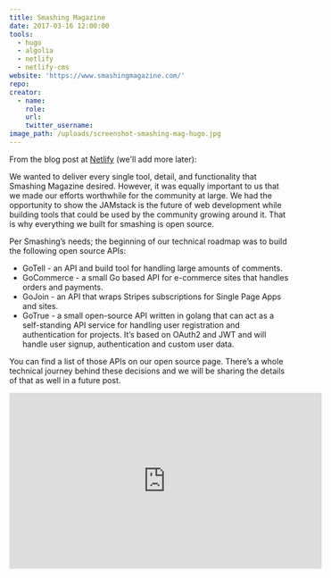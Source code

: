 ```yaml
---
title: Smashing Magazine
date: 2017-03-16 12:00:00
tools:
  - hugo
  - algolia
  - netlify
  - netlify-cms
website: 'https://www.smashingmagazine.com/'
repo:
creator:
  - name:
    role:
    url:
    twitter_username:
image_path: /uploads/screenshot-smashing-mag-hugo.jpg
---
```

From the blog post at [Netlify](https://www.netlify.com/blog/2017/03/16/smashing-magazine-just-got-10x-faster/) (we'll add more later):

We wanted to deliver every single tool, detail, and functionality that Smashing Magazine desired. However, it was equally important to us that we made our efforts worthwhile for the community at large. We had the opportunity to show the JAMstack is the future of web development while building tools that could be used by the community growing around it. That is why everything we built for smashing is open source.

Per Smashing’s needs; the beginning of our technical roadmap was to build the following open source APIs:

- GoTell - an API and build tool for handling large amounts of comments.
- GoCommerce - a small Go based API for e-commerce sites that handles orders and payments.
- GoJoin -  an API that wraps Stripes subscriptions for Single Page Apps and sites.
- GoTrue - a small open-source API written in golang that can act as a self-standing API service for handling user registration and authentication for projects. It’s based on OAuth2 and JWT and will handle user signup, authentication and custom user data.

You can find a list of those APIs on our open source page. There’s a whole technical journey behind these decisions and we will be sharing the details of that as well in a future post.


<div class="embed-container">
  <iframe width="560" height="315" src="https://www.youtube.com/embed/rB4Cl5LSe2c" frameborder="0" allowfullscreen></iframe>
</div>
